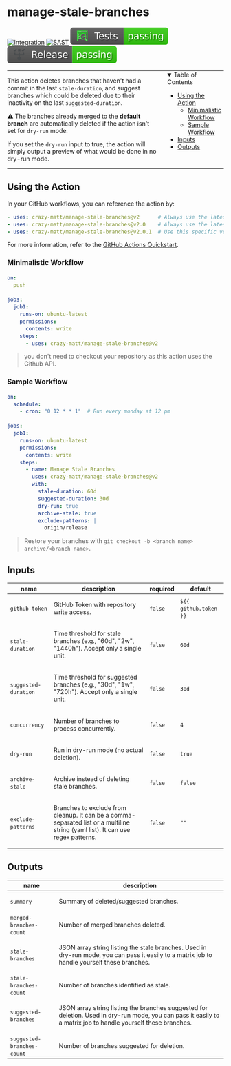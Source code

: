 # manage-stale-branches  <!-- omit in toc -->

[![Integration](https://github.com/crazy-matt/manage-stale-branches/actions/workflows/integration.yaml/badge.svg)](https://github.com/crazy-matt/manage-stale-branches/actions/workflows/integration.yaml)
[![SAST](https://github.com/crazy-matt/manage-stale-branches/actions/workflows/github-code-scanning/codeql/badge.svg)](https://github.com/crazy-matt/manage-stale-branches/actions/workflows/github-code-scanning/codeql)
[![Tests](https://github.com/crazy-matt/manage-stale-branches/blob/badges/tests.svg)](https://github.com/crazy-matt/manage-stale-branches/actions/workflows/release.yaml)
[![Release](https://github.com/crazy-matt/manage-stale-branches/blob/badges/release.svg)](https://github.com/crazy-matt/manage-stale-branches/actions/workflows/release.yaml)

<table border="0" cellspacing="0" cellpadding="0" style="border-collapse: collapse;">
<tr>
<td width="70%" style="border: 0; vertical-align: top; padding: 0;">

This action deletes branches that haven't had a commit in the last `stale-duration`, and suggest branches which could be deleted due to their inactivity on the last `suggested-duration`.

⚠️ The branches already merged to the **default branch** are automatically deleted if the action isn't set for `dry-run` mode.

If you set the `dry-run` input to true, the action will simply output a preview of what would be done in no dry-run mode.

</td>
<td valign="top" style="border: 0; padding: 0 0 0 20px;">

<details open="open">
<summary>Table of Contents</summary>

- [Using the Action](#using-the-action)
  - [Minimalistic Workflow](#minimalistic-workflow)
  - [Sample Workflow](#sample-workflow)
- [Inputs](#inputs)
- [Outputs](#outputs)

</details>

</td>
</tr>
</table>

## Using the Action

In your GitHub workflows, you can reference the action by:

```yaml
- uses: crazy-matt/manage-stale-branches@v2      # Always use the latest 2.x.x
- uses: crazy-matt/manage-stale-branches@v2.0    # Always use the latest 2.0.x
- uses: crazy-matt/manage-stale-branches@v2.0.1  # Use this specific version
```

For more information, refer to the [GitHub Actions Quickstart](https://docs.github.com/en/actions/quickstart).

### Minimalistic Workflow

```yaml
on:
  push

jobs:
  job1:
    runs-on: ubuntu-latest
    permissions:
      contents: write
    steps:
      - uses: crazy-matt/manage-stale-branches@v2
```

> you don't need to checkout your repository as this action uses the Github API.

### Sample Workflow

```yaml
on:
  schedule:
    - cron: "0 12 * * 1"  # Run every monday at 12 pm

jobs:
  job1:
    runs-on: ubuntu-latest
    permissions:
      contents: write
    steps:
      - name: Manage Stale Branches
        uses: crazy-matt/manage-stale-branches@v2
        with:
          stale-duration: 60d
          suggested-duration: 30d
          dry-run: true
          archive-stale: true
          exclude-patterns: |
            origin/release
```

> Restore your branches with `git checkout -b <branch name> archive/<branch name>`.

<!-- action-docs-inputs source="action.yml" -->
## Inputs

| name | description | required | default |
| --- | --- | --- | --- |
| `github-token` | <p>GitHub Token with repository write access.</p> | `false` | `${{ github.token }}` |
| `stale-duration` | <p>Time threshold for stale branches (e.g., "60d", "2w", "1440h"). Accept only a single unit.</p> | `false` | `60d` |
| `suggested-duration` | <p>Time threshold for suggested branches (e.g., "30d", "1w", "720h"). Accept only a single unit.</p> | `false` | `30d` |
| `concurrency` | <p>Number of branches to process concurrently.</p> | `false` | `4` |
| `dry-run` | <p>Run in dry-run mode (no actual deletion).</p> | `false` | `true` |
| `archive-stale` | <p>Archive instead of deleting stale branches.</p> | `false` | `false` |
| `exclude-patterns` | <p>Branches to exclude from cleanup. It can be a comma-separated list or a multiline string (yaml list). It can use regex patterns.</p> | `false` | `""` |
<!-- action-docs-inputs source="action.yml" -->

<!-- action-docs-outputs source="action.yml" -->
## Outputs

| name | description |
| --- | --- |
| `summary` | <p>Summary of deleted/suggested branches.</p> |
| `merged-branches-count` | <p>Number of merged branches deleted.</p> |
| `stale-branches` | <p>JSON array string listing the stale branches. Used in dry-run mode, you can pass it easily to a matrix job to handle yourself these branches.</p> |
| `stale-branches-count` | <p>Number of branches identified as stale.</p> |
| `suggested-branches` | <p>JSON array string listing the branches suggested for deletion. Used in dry-run mode, you can pass it easily to a matrix job to handle yourself these branches.</p> |
| `suggested-branches-count` | <p>Number of branches suggested for deletion.</p> |
<!-- action-docs-outputs source="action.yml" -->
